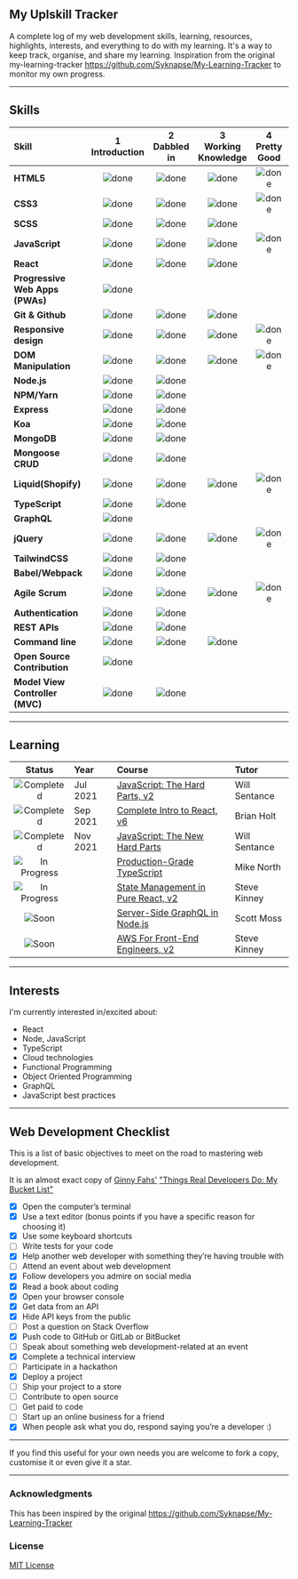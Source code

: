 ## My Uplskill Tracker 

A complete log of my web development skills, learning, resources, highlights, interests, and everything to do with my learning. It's a way to keep track, organise, and share my learning. Inspiration from the original my-learning-tracker https://github.com/Syknapse/My-Learning-Tracker to monitor my own progress.


----

## Skills

[done]: https://user-images.githubusercontent.com/29199184/32275438-8385f5c0-bf0b-11e7-9406-42265f71e2bd.png "Done"

|               Skill              | 1<br>Introduction | 2<br>Dabbled in | 3<br>Working Knowledge     | 4<br>Pretty Good | 5<br>Confident |
|:-------------------------------- |:-----------------:|:---------------:|:--------------------------:|:----------------:|:--------------:|
|**HTML5**                         | ![done][done]     | ![done][done]   | ![done][done]              | ![done][done]    | ![done][done]  |
|**CSS3**                          | ![done][done]     | ![done][done]   | ![done][done]              | ![done][done]    | ![done][done]  |
|**SCSS**                          | ![done][done]     | ![done][done]   | ![done][done]              |                  |                |
|**JavaScript**                    | ![done][done]     | ![done][done]   | ![done][done]              | ![done][done]    |                |
|**React**                         | ![done][done]     | ![done][done]   | ![done][done]              |                  |                |
|**Progressive Web Apps (PWAs)**   | ![done][done]     |                 |                            |                  |                |
|**Git & Github**                  | ![done][done]     | ![done][done]   | ![done][done]              |                  |                |
|**Responsive design**             | ![done][done]     | ![done][done]   | ![done][done]              | ![done][done]    |                |
|**DOM Manipulation**              | ![done][done]     | ![done][done]   | ![done][done]              | ![done][done]    |                |
|**Node.js**                       | ![done][done]     | ![done][done]   |                            |                  |                |
|**NPM/Yarn**                      | ![done][done]     | ![done][done]   |                            |                  |                |
|**Express**                       | ![done][done]     | ![done][done]   |                            |                  |                |
|**Koa**                           | ![done][done]     | ![done][done]   |                            |                  |                |
|**MongoDB**                       | ![done][done]     | ![done][done]   |                            |                  |                |
|**Mongoose CRUD**                 | ![done][done]     | ![done][done]   |                            |                  |                |
|**Liquid(Shopify)**               | ![done][done]     | ![done][done]   | ![done][done]              | ![done][done]    |                |
|**TypeScript**                    | ![done][done]     | ![done][done]   |                            |                  |                |
|**GraphQL**                       | ![done][done]     |                 |                            |                  |                |
|**jQuery**                        | ![done][done]     | ![done][done]   | ![done][done]              | ![done][done]    |                |
|**TailwindCSS**                   | ![done][done]     | ![done][done]   |                            |                  |                |
|**Babel/Webpack**                 | ![done][done]     | ![done][done]   |                            |                  |                |
|**Agile Scrum**                   | ![done][done]     | ![done][done]   | ![done][done]              | ![done][done]    | ![done][done]  |
|**Authentication**                | ![done][done]     | ![done][done]   |                            |                  |                |
|**REST APIs**                     | ![done][done]     | ![done][done]   |                            |                  |                |
|**Command line**                  | ![done][done]     | ![done][done]   | ![done][done]              |                  |                |
|**Open Source Contribution**      | ![done][done]     |                 |                            |                  |                |
|**Model View Controller (MVC)**   | ![done][done]     | ![done][done]   |                            |                  |                |

----

## Learning

[//]: # (Status images)

[Completed]: https://user-images.githubusercontent.com/29199184/32275438-8385f5c0-bf0b-11e7-9406-42265f71e2bd.png "Completed"
[In Progress]: https://user-images.githubusercontent.com/29199184/34462881-7305ddac-ee4d-11e7-9b57-589424820da4.png "In Progress"
[Soon]: https://user-images.githubusercontent.com/29199184/34462916-d5c37bd4-ee4d-11e7-9f4a-d57f2243281b.png "Soon"

|            Status           |   Year   | Course                                                          |                Tutor                        |
|:---------------------------:|:---------|:----------------------------------------------------------------|:---------------------------                 |
| ![Completed][Completed]     | Jul 2021 | [JavaScript: The Hard Parts, v2]                                | Will Sentance                               |
| ![Completed][Completed]     | Sep 2021 | [Complete Intro to React, v6]                                   | Brian Holt                                  |
| ![Completed][Completed]     | Nov 2021 | [JavaScript: The New Hard Parts]                                | Will Sentance                               |
| ![In Progress][In Progress] |          | [Production-Grade TypeScript]                                   | Mike North                                  |
| ![In Progress][In Progress] |          | [State Management in Pure React, v2]                            | Steve Kinney                                |
| ![Soon][Soon]               |          | [Server-Side GraphQL in Node.js]                                | Scott Moss                                  |
| ![Soon][Soon]               |          | [AWS For Front-End Engineers, v2]                               | Steve Kinney                                |

[//]: # (Reference links to courses)

[JavaScript: The Hard Parts, v2]: https://frontendmasters.com/courses/javascript-hard-parts-v2/
[Complete Intro to React, v6]: https://frontendmasters.com/courses/complete-react-v6/
[JavaScript: The New Hard Parts]: https://frontendmasters.com/courses/javascript-new-hard-parts/
[Production-Grade TypeScript]: https://frontendmasters.com/courses/production-typescript/
[State Management in Pure React, v2]: https://frontendmasters.com/courses/pure-react-state/
[Server-Side GraphQL in Node.js]: https://frontendmasters.com/courses/server-graphql-nodejs/
[AWS For Front-End Engineers, v2]: https://frontendmasters.com/courses/aws-v2/


----

## Interests

I'm currently interested in/excited about:

+ React
+ Node, JavaScript
+ TypeScript
+ Cloud technologies
+ Functional Programming
+ Object Oriented Programming
+ GraphQL
+ JavaScript best practices

----

## Web Development Checklist

This is a list of basic objectives to meet on the road to mastering web development.

It is an almost exact copy of [Ginny Fahs'](https://twitter.com/ginnyfahs) ["Things Real Developers Do: My Bucket List"](https://blog.prototypr.io/wondering-if-youre-a-real-developer-yet-try-making-a-bucket-list-281275482155)


* [x] Open the computer’s terminal
* [x] Use a text editor (bonus points if you have a specific reason for choosing it)
* [x] Use some keyboard shortcuts
* [ ] Write tests for your code
* [x] Help another web developer with something they’re having trouble with
* [ ] Attend an event about web development
* [x] Follow developers you admire on social media
* [x] Read a book about coding
* [x] Open your browser console
* [x] Get data from an API
* [x] Hide API keys from the public
* [ ] Post a question on Stack Overflow
* [x] Push code to GitHub or GitLab or BitBucket
* [ ] Speak about something web development-related at an event
* [x] Complete a technical interview
* [ ] Participate in a hackathon
* [x] Deploy a project
* [ ] Ship your project to a store
* [ ] Contribute to open source
* [ ] Get paid to code
* [ ] Start up an online business for a friend
* [x] When people ask what you do, respond saying you’re a developer :)

----

If you find this useful for your own needs you are welcome to fork a copy, customise it or even give it a star.

----

### Acknowledgments

This has been inspired by the original https://github.com/Syknapse/My-Learning-Tracker 

### License

[MIT License](https://github.com/Syknapse/My-Learning-Tracker/blob/master/LICENSE)
